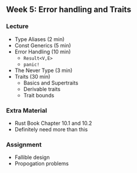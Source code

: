 ## Week 5: Error handling and Traits

### Lecture
- Type Aliases (2 min)
- Const Generics (5 min)
- Error Handling (10 min)
    - `Result<V,E>`
    - `panic!`
- The Never Type (3 min)
- Traits (30 min)
    - Basics and Supertraits
    - Derivable traits
    - Trait bounds

### Extra Material
- Rust Book Chapter 10.1 and 10.2
- Definitely need more than this

### Assignment
- Fallible design
- Propogation problems